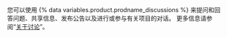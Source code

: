 您可以使用 {% data variables.product.prodname_discussions %} 来提问和回答问题、共享信息、发布公告以及进行或参与有关项目的对话。 更多信息请参阅“[关于讨论](/discussions/collaborating-with-your-community-using-discussions/about-discussions)”。
